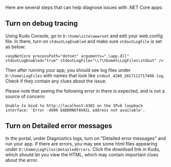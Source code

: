 Here are several steps that can help diagnose issues with .NET Core apps:

## Turn on debug tracing

Using Kudu Console, go to `D:\home\site\wwwroot` and edit your web.config file. In there, turn on `stdoutLogEnabled` and make sure `stdoutLogFile` is set as below:

    <aspNetCore processPath="dotnet" arguments=".\app.dll" stdoutLogEnabled="true" stdoutLogFile="\\?\%home%\LogFiles\stdout" />

Then after running your app, you should see log files under `D:\home\LogFiles` with names that look like `stdout_4200_2017112717490.log`. Check if they contain any clues about the issue.

Please note that seeing the following error in there is expected, and is not a source of concern:

    Unable to bind to http://localhost:4302 on the IPv6 loopback interface: 'Error -4090 EADDRNOTAVAIL address not available'.

## Turn on Detailed error messages

In the portal, under Diagnostics logs, turn on "Detailed error messages" and run your app. If there are errors, you may see some html files appearing under `D:\home\LogFiles\DetailedErrors`. Click the download link in Kudu, which should let you view the HTML, which may contain important clues about the error.